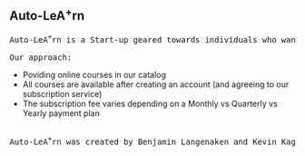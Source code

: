 ## Auto-LeA<sup>+</sup>rn
<pre>Auto-LeA<sup>+</sup>rn is a Start-up geared towards individuals who want to learn new skills in Tech.

Our approach:
</pre>
* Poviding online courses in our catalog
* All courses are available after creating an account (and agreeing to our subscription service)
* The subscription fee varies depending on a Monthly vs Quarterly vs Yearly payment plan
<pre>

Auto-LeA<sup>+</sup>rn was created by Benjamin Langenaken and Kevin Kagubari</pre>